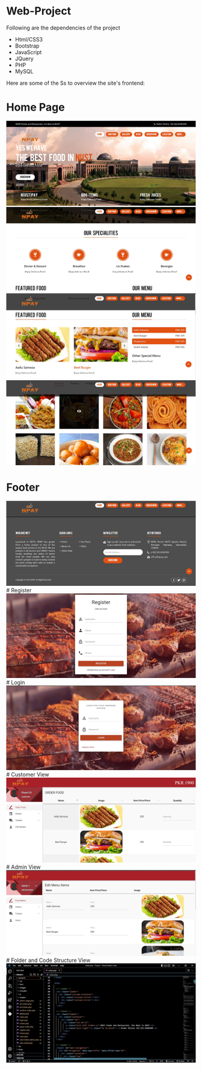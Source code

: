 # Web-Project

Following are the dependencies of the project

<ul>
<li>Html/CSS3</li>
<li>Bootstrap</li>
<li>JavaScript</li>
<li>JQuery</li>
<li>PHP</li>
<li>MySQL</li>
</ul>

Here are some of the Ss to overview the site's frontend:

# Home Page
<img src="https://github.com/h652-ui/Web-Project/blob/main/Screen%20Shots/1.jpg">
<img src="https://github.com/h652-ui/Web-Project/blob/main/Screen%20Shots/2.jpg">
<img src="https://github.com/h652-ui/Web-Project/blob/main/Screen%20Shots/Screenshot 2022-08-21 152323.jpg">
<img src="https://github.com/h652-ui/Web-Project/blob/main/Screen%20Shots/4.jpg">

# Footer
<img src="https://github.com/h652-ui/Web-Project/blob/main/Screen%20Shots/5.jpg">
# Register
<img src="https://github.com/h652-ui/Web-Project/blob/main/Screen%20Shots/6.jpg">
# Login
<img src="https://github.com/h652-ui/Web-Project/blob/main/Screen%20Shots/7.jpg">
# Customer View
<img src="https://github.com/h652-ui/Web-Project/blob/main/Screen%20Shots/8.jpg">
# Admin View
<img src="https://github.com/h652-ui/Web-Project/blob/main/Screen%20Shots/9.jpg">
# Folder and Code Structure View
<img src="https://github.com/h652-ui/Web-Project/blob/main/Screen%20Shots/10.jpg">
